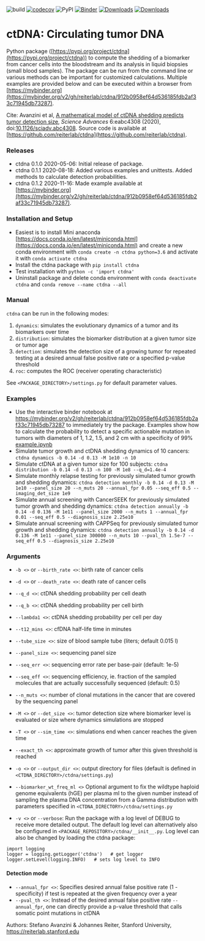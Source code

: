 ![build](https://github.com/reiterlab/ctdna/workflows/build/badge.svg?branch=master)
[![codecov](https://codecov.io/gh/reiterlab/ctdna/branch/master/graph/badge.svg)](https://codecov.io/gh/reiterlab/ctdna)
![PyPI](https://github.com/reiterlab/ctdna/workflows/PyPI/badge.svg)
[![Binder](https://mybinder.org/badge_logo.svg)](https://mybinder.org/v2/gh/reiterlab/ctdna/HEAD?filepath=example.ipynb)
[![Downloads](https://pepy.tech/badge/ctdna)](https://pepy.tech/project/ctdna)
[![Downloads](https://pepy.tech/badge/ctdna/month)](https://pepy.tech/project/ctdna)

# ctDNA: Circulating tumor DNA

Python package ([https://pypi.org/project/ctdna](https://pypi.org/project/ctdna)) to compute the shedding of a biomarker from cancer cells into the bloodstream and its analysis in liquid biopsies (small blood samples). 
The package can be run from the command line or various methods can be important for customized calculations. 
Multiple examples are provided below and can be executed within a browser from [https://mybinder.org](https://mybinder.org/v2/gh/reiterlab/ctdna/912b0958ef64d536185fdb2af33c71945db73287).

Cite: Avanzini et al, [A mathematical model of ctDNA shedding predicts tumor detection size](https://doi.org/10.1126/sciadv.abc4308), *Science Advances* 6:eabc4308 (2020), doi:[10.1126/sciadv.abc4308](https://doi.org/10.1126/sciadv.abc4308).
Source code is available at [https://github.com/reiterlab/ctdna](https://github.com/reiterlab/ctdna).

### <a name="releases"> Releases
* ctdna 0.1.0 2020-05-06: Initial release of package.
* ctdna 0.1.1 2020-08-18: Added various examples and unittests. Added methods to calculate detection probabilities.
* ctdna 0.1.2 2020-11-16: Made example available at [https://mybinder.org](https://mybinder.org/v2/gh/reiterlab/ctdna/912b0958ef64d536185fdb2af33c71945db73287).


### <a name="installation"> Installation and Setup
- Easiest is to install Mini anaconda [https://docs.conda.io/en/latest/miniconda.html](https://docs.conda.io/en/latest/miniconda.html) and create a new conda environment with ```conda create -n ctdna python=3.6``` and activate it with ```conda activate ctdna```
- Install the ctdna package with ```pip install ctdna```
- Test installation with ```python -c 'import ctdna'```
- Uninstall package and delete conda environment with ```conda deactivate ctdna``` and ```conda remove --name ctdna --all```


### <a name="examples"> Manual

```ctdna``` can be run in the following modes: 
1. ```dynamics```: simulates the evolutionary dynamics of a tumor and its biomarkers over time
2. ```distribution```: simulates the biomarker distribution at a given tumor size or tumor age
3. ```detection```: simulates the detection size of a growing tumor for repeated testing at a desired annual false positive rate or a specified p-value threshold 
4. ```roc```: computes the ROC (receiver operating characteristic) 


See ```<PACKAGE_DIRECTORY>/settings.py``` for default parameter values.


### <a name="examples"> Examples
- Use the interactive binder notebook at https://mybinder.org/v2/gh/reiterlab/ctdna/912b0958ef64d536185fdb2af33c71945db73287 to immediately try the package. Examples show how to calculate the probability to detect a specific actionable mutation in tumors with diameters of 1, 1.2, 1.5, and 2 cm with a specificity of 99% [example.ipynb](example.ipynb) 
- Simulate tumor growth and ctDNA shedding dynamics of 10 cancers: ```ctdna dynamics -b 0.14 -d 0.13 -M 1e10 -n 10```
- Simulate ctDNA at a given tumor size for 100 subjects: ```ctdna distribution -b 0.14 -d 0.13 -n 100 -M 1e8 --q_d=1.4e-4```
- Simulate monthly relapse testing for previously simulated tumor growth and shedding dynamics: ```ctdna detection monthly -b 0.14 -d 0.13 -M 1e10 --panel_size 20 --n_muts 20 --annual_fpr 0.05 --seq_eff 0.5 --imaging_det_size 1e9```
- Simulate annual screening with CancerSEEK for previously simulated tumor growth and shedding dynamics: ```ctdna detection annually -b 0.14 -d 0.136 -M 1e11 --panel_size 2000 --n_muts 1 --annual_fpr 0.01 --seq_eff 0.5 --diagnosis_size 2.25e10```
- Simulate annual screening with CAPPSeq for previously simulated tumor growth and shedding dynamics: ```ctdna detection annually -b 0.14 -d 0.136 -M 1e11 --panel_size 300000 --n_muts 10 --pval_th 1.5e-7 --seq_eff 0.5 --diagnosis_size 2.25e10```

<!-- 
Fig. S6B,C: ```ctdna detection monthly -b 0.14 -d 0.13 -M 5e11 --panel_size 20 --n_muts 20 --annual_fpr 0.06 --seq_eff 1.0 --imaging_det_size 1e9 --n_replications 10```
Fig. S6B,C: ```ctdna detection quarterly -b 0.14 -d 0.13 -M 5e11 --panel_size 20 --n_muts 20 --annual_fpr 0.02 --seq_eff 1.0 --imaging_det_size 1e9 --n_replications 10```
Fig. S6D,E: ```ctdna detection monthly -b 0.14 -d 0.13 -M 5e11 --panel_size 20 --n_muts 20 --annual_fpr 0.06 --seq_eff 0.5 --imaging_det_size 1e9 --n_replications 10```
Fig. S10A: ```ctdna detection annually -b 0.14 -d 0.13 -M 5e11 --panel_size 2000 --n_muts 1 --annual_fpr 0.01 --seq_eff 0.5 --diagnosis_size 2.25e10 --n_replications 10```
Fig. S10B: ```ctdna detection annually -b 0.14 -d 0.13 -M 5e11 --panel_size 300000 --n_muts 5 --annual_fpr 0.01 --seq_eff 0.5 --diagnosis_size 2.25e10 --n_replications 10```
Fig. S10C: ```ctdna detection annually -b 0.14 -d 0.13 -M 5e11 --panel_size 300000 --n_muts 10 --annual_fpr 0.01 --seq_eff 0.5 --diagnosis_size 2.25e10 --n_replications 10```
-->

### <a name="examples"> Arguments
- ```-b <>``` or ```--birth_rate <>```: birth rate of cancer cells
- ```-d <>``` or ```--death_rate <>```: death rate of cancer cells
- ```--q_d <>```: ctDNA shedding probability per cell death
- ```--q_b <>```: ctDNA shedding probability per cell birth
- ```--lambda1 <>```: ctDNA shedding probability per cell per day
- ```--t12_mins <>```: cfDNA half-life time in minutes
- ```--tube_size <>```: size of blood sample tube (liters; default 0.015 l)

- ```--panel_size <>```: sequencing panel size
- ```--seq_err <>```: sequencing error rate per base-pair (default: 1e-5)
- ```--seq_eff <>```: sequencing efficiency, ie. fraction of the sampled molecules that are actually successfully sequenced (default: 0.5)
- ```--n_muts <>```: number of clonal mutations in the cancer that are covered by the sequencing panel


-  ```-M <>``` or ```--det_size <>```: tumor detection size where biomarker level is evaluated or size where dynamics simulations are stopped
-  ```-T <>``` or ```--sim_time <>```: simulations end when cancer reaches the given time


- ```--exact_th <>```: approximate growth of tumor after this given threshold is reached
-  ```-o <>``` or ```--output_dir <>```: output directory for files (default is defined in ```<CTDNA_DIRECTORY>/ctdna/settings.py```)

- ```--biomarker_wt_freq_ml <>``` Optional argument to fix the wildtype haploid genome equivalents (hGE) per plasma ml to the given number instead of sampling the plasma DNA concentration from a Gamma distribution with parameters specified in ```<CTDNA_DIRECTORY>/ctdna/settings.py```

- ```-v <>``` or ```--verbose```: Run the package with a log level of DEBUG to receive more detailed output. 
The default log level can alternatively also be configured in ```<PACKAGE_REPOSITORY>/ctdna/__init__.py```.
Log level can also be changed by loading the ctdna package:
```
import logging
logger = logging.getLogger('ctdna')   # get logger
logger.setLevel(logging.INFO)   # sets log level to INFO
```

#### Detection mode
- ```--annual_fpr <>```: Specifies desired annual false positive rate (1 - specificity) if test is repeated at the given frequency over a year
- ```--pval_th <>```: Instead of the desired annual false positive rate ```--annual_fpr```, one can directly provide a p-value threshold that calls somatic point mutations in ctDNA

Authors: Stefano Avanzini & Johannes Reiter, Stanford University, https://reiterlab.stanford.edu
